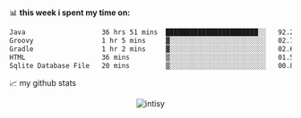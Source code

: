 📊 **this week i spent my time on:**
<!--START_SECTION:waka-->

```txt
Java                   36 hrs 51 mins  ███████████████████████░░   92.21 %
Groovy                 1 hr 5 mins     ▓░░░░░░░░░░░░░░░░░░░░░░░░   02.73 %
Gradle                 1 hr 2 mins     ▓░░░░░░░░░░░░░░░░░░░░░░░░   02.60 %
HTML                   36 mins         ▒░░░░░░░░░░░░░░░░░░░░░░░░   01.51 %
Sqlite Database File   20 mins         ▒░░░░░░░░░░░░░░░░░░░░░░░░   00.83 %
```

<!--END_SECTION:waka-->


📈 my github stats

<p align="center"> <img src="https://github-readme-stats.vercel.app/api?username=intisy&show_icons=true&theme=gotham" alt="intisy" />




